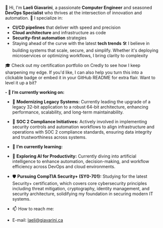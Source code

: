 👋 Hi, I'm **Laeli Giavarini**, a passionate **Computer Engineer** and seasoned **DevOps Specialist** who thrives at the intersection of innovation and automation.
🚀 I specialize in:
- **CI/CD pipelines** that deliver with speed and precision
- **Cloud architecture** and infrastructure as code
- **Security-first automation** strategies
- Staying ahead of the curve with the latest **tech trends**
🛠️ I believe in building systems that scale, secure, and simplify. Whether it's deploying microservices or optimizing workflows, I bring clarity to complexity

🎓 Check out my certification portfolio on Credly to see how I keep sharpening my edge.
If you'd like, I can also help you turn this into a clickable badge or embed it in your GitHub README for extra flair. Want to level it up a bit?

**- 🔭 I’m currently working on:**
- 🔧 **Modernizing Legacy Systems:** Currently leading the upgrade of a legacy 32-bit application to a robust 64-bit architecture, enhancing performance, scalability, and long-term maintainability.
- 🔐 **SOC 2 Compliance Initiatives:** Actively involved in implementing security controls and automation workflows to align infrastructure and operations with SOC 2 compliance standards, ensuring data integrity and trustworthiness across systems.

- 🌱 **I’m currently learning:**
- 🤖 **Exploring AI for Productivity:** Currently diving into artificial intelligence to enhance automation, decision-making, and workflow efficiency across DevOps and cloud environments.
- 🛡️ **Pursuing CompTIA Security+ (SY0-701):** Studying for the latest Security+ certification, which covers core cybersecurity principles including threat mitigation, cryptography, identity management, and security architecture, solidifying my foundation in securing modern IT systems.
- 📫 How to reach me:
- E-mail: laeli@giavarini.ca

<!--
**laeligiavarini/laeligiavarini** is a ✨ _special_ ✨ repository because its `README.md` (this file) appears on your GitHub profile.

Here are some ideas to get you started:

- 🔭 I’m currently working on ...
- 🌱 I’m currently learning ...
- 👯 I’m looking to collaborate on ...
- 🤔 I’m looking for help with ...
- 💬 Ask me about ...
- 📫 How to reach me: ...
- 😄 Pronouns: ...
- ⚡ Fun fact: ...
-->
